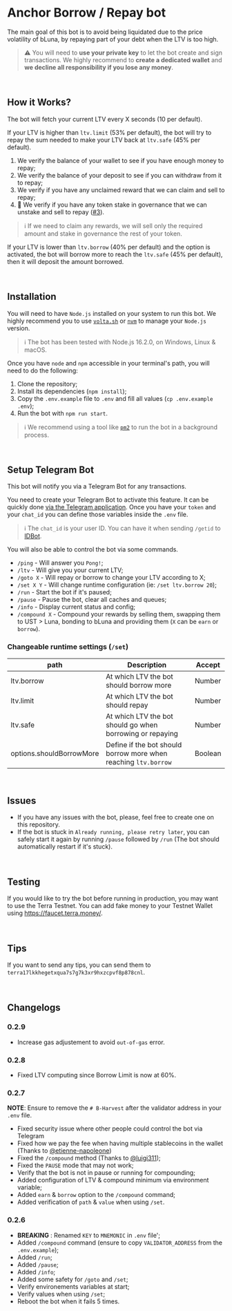 # Anchor Borrow / Repay bot

The main goal of this bot is to avoid being liquidated due to the price volatility of bLuna, by repaying part of your debt when the LTV is too high.

> :warning: You will need to **use your private key** to let the bot create and sign transactions.
> We highly recommend to **create a dedicated wallet** and **we decline all responsibility if you lose any money**.

<br />

## How it Works?

The bot will fetch your current LTV every X seconds (10 per default).

If your LTV is higher than `ltv.limit` (53% per default), the bot will try to repay the sum needed to make your LTV back at `ltv.safe` (45% per default).

1. We verify the balance of your wallet to see if you have enough money to repay;
2. We verify the balance of your deposit to see if you can withdraw from it to repay;
3. We verify if you have any unclaimed reward that we can claim and sell to repay;
4. :construction: We verify if you have any token stake in governance that we can unstake and sell to repay ([#3](https://github.com/RomainLanz/anchor-borrow-bot/issues/)).

> :information_source: If we need to claim any rewards, we will sell only the required amount and stake in governance the rest of your token.

If your LTV is lower than `ltv.borrow` (40% per default) and the option is activated, the bot will borrow more to reach the `ltv.safe` (45% per default), then it will deposit the amount borrowed.

<br />

## Installation

You will need to have `Node.js` installed on your system to run this bot.
We highly recommend you to use [`volta.sh`](https://volta.sh/) or [`nvm`](https://github.com/nvm-sh/nvm) to manage your `Node.js` version.

> :information_source: The bot has been tested with Node.js 16.2.0, on Windows, Linux & macOS.

Once you have `node` and `npm` accessible in your terminal's path, you will need to do the following:

1. Clone the repository;
2. Install its dependencies (`npm install`);
3. Copy the `.env.example` file to `.env` and fill all values (`cp .env.example .env`);
4. Run the bot with `npm run start`.

> :information_source: We recommend using a tool like [`pm2`](https://github.com/Unitech/pm2) to run the bot in a background process.

<br />

## Setup Telegram Bot

This bot will notify you via a Telegram Bot for any transactions.

You need to create your Telegram Bot to activate this feature. It can be quickly done [via the Telegram application](https://core.telegram.org/bots#6-botfather).
Once you have your `token` and your `chat_id` you can define those variables inside the `.env` file.

> :information_source: The `chat_id` is your user ID. You can have it when sending `/getid` to [IDBot](https://t.me/myidbot).

You will also be able to control the bot via some commands.

- `/ping` - Will answer you `Pong!`;
- `/ltv` - Will give you your current LTV;
- `/goto X` - Will repay or borrow to change your LTV according to X;
- `/set X Y` - Will change runtime configuration (ie: `/set ltv.borrow 20`);
- `/run` - Start the bot if it's paused;
- `/pause` - Pause the bot, clear all caches and queues;
- `/info` - Display current status and config;
- `/compound X` - Compound your rewards by selling them, swapping them to UST > Luna, bonding to bLuna and providing them (`X` can be `earn` or `borrow`).

### Changeable runtime settings (`/set`)

| path                     | Description                                                     | Accept  |
| ------------------------ | --------------------------------------------------------------- | ------- |
| ltv.borrow               | At which LTV the bot should borrow more                         | Number  |
| ltv.limit                | At which LTV the bot should repay                               | Number  |
| ltv.safe                 | At which LTV the bot should go when borrowing or repaying       | Number  |
| options.shouldBorrowMore | Define if the bot should borrow more when reaching `ltv.borrow` | Boolean |

<br />

## Issues

- If you have any issues with the bot, please, feel free to create one on this repository.
- If the bot is stuck in `Already running, please retry later`, you can safely start it again by running `/pause` followed by `/run` (The bot should automatically restart if it's stuck).

<br />

## Testing

If you would like to try the bot before running in production, you may want to use the Terra Testnet.
You can add fake money to your Testnet Wallet using https://faucet.terra.money/.

<br />

## Tips

If you want to send any tips, you can send them to `terra17lkkhegetxqua7s7g7k3xr9hxzcpvf8p878cnl`.

<br />

## Changelogs

### 0.2.9

- Increase gas adjustement to avoid `out-of-gas` error.

### 0.2.8

- Fixed LTV computing since Borrow Limit is now at 60%.

### 0.2.7

**NOTE**: Ensure to remove the `# B-Harvest` after the validator address in your `.env` file.

- Fixed security issue where other people could control the bot via Telegram
- Fixed how we pay the fee when having multiple stablecoins in the wallet (Thanks to [@etienne-napoleone](https://github.com/etienne-napoleone))
- Fixed the `/compound` method (Thanks to [@luigi311](https://github.com/luigi311));
- Fixed the `PAUSE` mode that may not work;
- Verify that the bot is not in pause or running for compounding;
- Added configuration of LTV & compound minimum via environment variable;
- Added `earn` & `borrow` option to the `/compound` command;
- Added verification of `path` & `value` when using `/set`.

### 0.2.6

- **BREAKING** : Renamed `KEY` to `MNEMONIC` in `.env` file';
- Added `/compound` command (ensure to copy `VALIDATOR_ADDRESS` from the `.env.example`);
- Added `/run`;
- Added `/pause`;
- Added `/info`;
- Added some safety for `/goto` and `/set`;
- Verify environements variables at start;
- Verify values when using `/set`;
- Reboot the bot when it fails 5 times.
